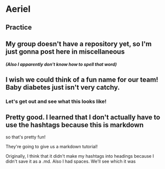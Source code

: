 # Aeriel

## Practice

## My group doesn't have a repository yet, so I'm just gonna post here in miscellaneous
##### (Also I apparently don't know how to spell that word)

## I wish we could think of a fun name for our team! Baby diabetes just isn't very catchy.

### Let's get out and see what this looks like!

## Pretty good. I learned that I don't actually have to use the hashtags because this is markdown
so that's pretty fun!

They're going to give us a markdown tutorial!


Originally, I think that it didn't make my hashtags into headings because I didn't save it as a .md. Also I had spaces. We'll see which it was
